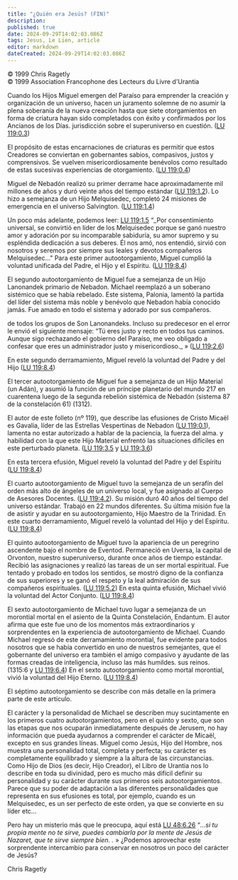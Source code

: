 ```yaml
---
title: "¿Quién era Jesús? (FIN)"
description: 
published: true
date: 2024-09-29T14:02:03.086Z
tags: Jesus, Le Lien, article
editor: markdown
dateCreated: 2024-09-29T14:02:03.086Z
---
```


<p class="v-card tema v-sheet--gris claro aclarar-3 px-2">© 1999 Chris Ragetly<br>© 1999 Association Francophone des Lecteurs du Livre d'Urantia</p>


Cuando los Hijos Miguel emergen del Paraíso para emprender la creación y organización de un universo, hacen un juramento solemne de no asumir la plena soberanía de la nueva creación hasta que siete otorgamientos en forma de criatura hayan sido completados con éxito y confirmados por los Ancianos de los Días. jurisdicción sobre el superuniverso en cuestión. ([LU 119:0.3](/es/The_Urantia_Book/119#p0_3))

El propósito de estas encarnaciones de criaturas es permitir que estos Creadores se conviertan en gobernantes sabios, compasivos, justos y comprensivos. Se vuelven misericordiosamente benévolos como resultado de estas sucesivas experiencias de otorgamiento. ([LU 119:0.4](/es/The_Urantia_Book/119#p0_4))

Miguel de Nebadón realizó su primer derrame hace aproximadamente mil millones de años y duró veinte años del tiempo estándar ([LU 119:1.2](/es/The_Urantia_Book/119#p1_2)). Lo hizo a semejanza de un Hijo Melquisedec, completó 24 misiones de emergencia en el universo Salvington. ([LU 119:1.4](/es/The_Urantia_Book/119#p1_4))

Un poco más adelante, podemos leer: [LU 119:1.5](/es/The_Urantia_Book/119#p1_5) “_Por consentimiento universal, se convirtió en líder de los Melquisedec porque se ganó nuestro amor y adoración por su incomparable sabiduría, su amor supremo y su espléndida dedicación a sus deberes. Él nos amó, nos entendió, sirvió con nosotros y seremos por siempre sus leales y devotos compañeros Melquisedec..." Para este primer autootorgamiento, Miguel cumplió la voluntad unificada del Padre, el Hijo y el Espíritu. ([LU 119:8.4](/es/The_Urantia_Book/119#p8_4))

El segundo autootorgamiento de Miguel fue a semejanza de un Hijo Lanonandek primario de Nebadon. Michael reemplazó a un soberano sistémico que se había rebelado. Este sistema, Palonia, lamentó la partida del líder del sistema más noble y benévolo que Nebadon había conocido jamás. Fue amado en todo el sistema y adorado por sus compañeros.

de todos los grupos de Son Lanonandeks. Incluso su predecesor en el error le envió el siguiente mensaje: “Tú eres justo y recto en todos tus caminos. Aunque sigo rechazando el gobierno del Paraíso, me veo obligado a confesar que eres un administrador justo y misericordioso._ » ([LU 119:2.6](/es/The_Urantia_Book/119#p2_6))

En este segundo derramamiento, Miguel reveló la voluntad del Padre y del Hijo ([LU 119:8.4](/es/The_Urantia_Book/119#p8_4))

El tercer autootorgamiento de Miguel fue a semejanza de un Hijo Material (un Adán), y asumió la función de un príncipe planetario del mundo 217 en cuarentena luego de la segunda rebelión sistémica de Nebadón (sistema 87 de la constelación 61) (1312).

El autor de este folleto (nº 119), que describe las efusiones de Cristo Micaël es Gavalia, líder de las Estrellas Vespertinas de Nebadon ([LU 119:0.1](/es/The_Urantia_Book/119#p0_1)), lamenta no estar autorizado a hablar de la paciencia, la fuerza del alma. y habilidad con la que este Hijo Material enfrentó las situaciones difíciles en este perturbado planeta. ([LU 119:3.5](/es/The_Urantia_Book/119#p3_5) y [LU 119:3.6](/es/The_Urantia_Book/119#p3_6))

En esta tercera efusión, Miguel reveló la voluntad del Padre y del Espíritu ([LU 119:8.4](/es/The_Urantia_Book/119#p8_4))

El cuarto autootorgamiento de Miguel tuvo la semejanza de un serafín del orden más alto de ángeles de un universo local, y fue asignado al Cuerpo de Asesores Docentes. ([LU 119:4.2](/es/The_Urantia_Book/119#p4_2)). Su misión duró 40 años del tiempo del universo estándar. Trabajó en 22 mundos diferentes. Su última misión fue la de asistir y ayudar en su autootorgamiento, Hijo Maestro de la Trinidad. En este cuarto derramamiento, Miguel reveló la voluntad del Hijo y del Espíritu. ([LU 119:8.4](/es/The_Urantia_Book/119#p8_4))

El quinto autootorgamiento de Miguel tuvo la apariencia de un peregrino ascendente bajo el nombre de Eventod. Permaneció en Uversa, la capital de Orvonton, nuestro superuniverso, durante once años de tiempo estándar. Recibió las asignaciones y realizó las tareas de un ser mortal espiritual. Fue tentado y probado en todos los sentidos, se mostró digno de la confianza de sus superiores y se ganó el respeto y la leal admiración de sus compañeros espirituales. ([LU 119:5.2](/es/The_Urantia_Book/119#p5_2)) En esta quinta efusión, Michael vivió la voluntad del Actor Conjunto. ([LU 119:8.4](/es/The_Urantia_Book/119#p8_4))

El sexto autootorgamiento de Michael tuvo lugar a semejanza de un morontial mortal en el asiento de la Quinta Constelación, Endantum. El autor afirma que este fue uno de los momentos más extraordinarios y sorprendentes en la experiencia de autootorgamiento de Michael. Cuando Michael regresó de este derramamiento morontial, fue evidente para todos nosotros que se había convertido en uno de nuestros semejantes, que el gobernante del universo era también el amigo compasivo y ayudante de las formas creadas de inteligencia, incluso las más humildes. sus reinos. (1315:6 y [LU 119:6.4](/es/The_Urantia_Book/119#p6_4)) En el sexto autootorgamiento como mortal morontial, vivió la voluntad del Hijo Eterno. ([LU 119:8.4](/es/The_Urantia_Book/119#p8_4))

El séptimo autootorgamiento se describe con más detalle en la primera parte de este artículo.

El carácter y la personalidad de Michael se describen muy sucintamente en los primeros cuatro autootorgamientos, pero en el quinto y sexto, que son las etapas que nos ocuparán inmediatamente después de Jerusem, no hay información que pueda ayudarnos a comprender el carácter de Micaël, excepto en sus grandes líneas. Miguel como Jesús, Hijo del Hombre, nos muestra una personalidad total, completa y perfecta; su carácter es completamente equilibrado y siempre a la altura de las circunstancias. Como Hijo de Dios (es decir, Hijo Creador), el Libro de Urantia nos lo describe en toda su divinidad, pero es mucho más difícil definir su personalidad y su carácter durante sus primeros seis autootorgamientos. Parece que su poder de adaptación a las diferentes personalidades que representa en sus efusiones es total, por ejemplo, cuando es un Melquisedec, es un ser perfecto de este orden, ya que se convierte en su líder etc…

Pero hay un misterio más que le preocupa, aquí está [LU 48:6.26](/es/The_Urantia_Book/48#p6_26) “_...si tu propia mente no te sirve, puedes cambiarla por la mente de Jesús de Nazaret, que te sirve siempre bien. ._ » ¿Podemos aprovechar este sorprendente intercambio para conservar en nosotros un poco del carácter de Jesús?

Chris Ragetly

